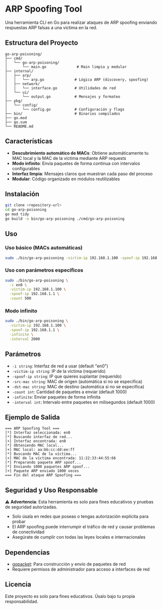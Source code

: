 # ARP Spoofing Tool

Una herramienta CLI en Go para realizar ataques de ARP spoofing enviando respuestas ARP falsas a una víctima en la red.

## Estructura del Proyecto

```
go-arp-poisoning/
├── cmd/
│   └── go-arp-poisoning/
│       └── main.go              # Main limpio y modular
├── internal/
│   ├── arp/
│   │   └── arp.go              # Lógica ARP (discovery, spoofing)
│   ├── network/
│   │   └── interface.go        # Utilidades de red
│   └── ui/
│       └── output.go           # Mensajes y formateo
├── pkg/
│   └── config/
│       └── config.go           # Configuración y flags
├── bin/                        # Binarios compilados
├── go.mod
├── go.sum
└── README.md
```

## Características

- **Descubrimiento automático de MACs**: Obtiene automáticamente tu MAC local y la MAC de la víctima mediante ARP requests
- **Modo infinito**: Envía paquetes de forma continua con intervalos configurables
- **Interfaz limpia**: Mensajes claros que muestran cada paso del proceso
- **Modular**: Código organizado en módulos reutilizables

## Instalación

```bash
git clone <repository-url>
cd go-arp-poisoning
go mod tidy
go build -o bin/go-arp-poisoning ./cmd/go-arp-poisoning
```

## Uso

### Uso básico (MACs automáticas)
```bash
sudo ./bin/go-arp-poisoning -victim-ip 192.168.1.100 -spoof-ip 192.168.1.1
```

### Uso con parámetros específicos
```bash
sudo ./bin/go-arp-poisoning \
  -i en0 \
  -victim-ip 192.168.1.100 \
  -spoof-ip 192.168.1.1 \
  -count 500
```

### Modo infinito
```bash
sudo ./bin/go-arp-poisoning \
  -victim-ip 192.168.1.100 \
  -spoof-ip 192.168.1.1 \
  -infinite \
  -interval 2000
```

## Parámetros

- `-i string`: Interfaz de red a usar (default "en0")
- `-victim-ip string`: IP de la víctima (requerido)
- `-spoof-ip string`: IP que quieres suplantar (requerido)
- `-src-mac string`: MAC de origen (automática si no se especifica)
- `-dst-mac string`: MAC de destino (automática si no se especifica)
- `-count int`: Cantidad de paquetes a enviar (default 1000)
- `-infinite`: Enviar paquetes de forma infinita
- `-interval int`: Intervalo entre paquetes en milisegundos (default 1000)

## Ejemplo de Salida

```
=== ARP Spoofing Tool ===
[*] Interfaz seleccionada: en0
[*] Buscando interfaz de red...
[+] Interfaz encontrada: en0
[*] Obteniendo MAC local...
[+] MAC local: aa:bb:cc:dd:ee:ff
[*] Buscando MAC de la víctima...
[+] MAC de la víctima encontrada: 11:22:33:44:55:66
[*] Preparando paquete ARP spoof...
[*] Enviando 1000 paquetes ARP spoof...
[+] Paquete ARP enviado 1000 veces
=== Fin del ataque ARP Spoofing ===
```

## Seguridad y Uso Responsable

⚠️ **Advertencia**: Esta herramienta es solo para fines educativos y pruebas de seguridad autorizadas. 

- Solo úsala en redes que poseas o tengas autorización explícita para probar
- El ARP spoofing puede interrumpir el tráfico de red y causar problemas de conectividad
- Asegúrate de cumplir con todas las leyes locales e internacionales

## Dependencias

- [gopacket](https://github.com/google/gopacket): Para construcción y envío de paquetes de red
- Requiere permisos de administrador para acceso a interfaces de red

## Licencia

Este proyecto es solo para fines educativos. Úsalo bajo tu propia responsabilidad.
